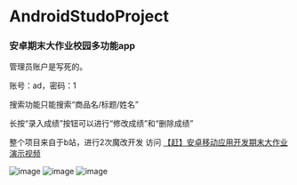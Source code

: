 # AndroidStudoProject
<h3>安卓期末大作业校园多功能app</h3>

管理员账户是写死的。

账号：ad，密码：1

搜索功能只能搜索“商品名/标题/姓名”

长按“录入成绩”按钮可以进行“修改成绩”和“删除成绩”

整个项目来自于b站，进行2次魔改开发
访问 [【赶】安卓移动应用开发期末大作业演示视频](https://www.bilibili.com/video/BV1sG411N7xV?spm_id_from=333.788.videopod.sections&vd_source=a77e7d9ef060ce16c5dda94b43ac06c6)

![image](https://github.com/user-attachments/assets/fbfae309-7fc6-4427-89e3-1c346f75b308)
![image](https://github.com/user-attachments/assets/f83dc4c8-fe8b-4fd6-895d-2e7882375be1)
![image](https://github.com/user-attachments/assets/c366a13f-6be9-4a5a-a54f-174881668d12)

